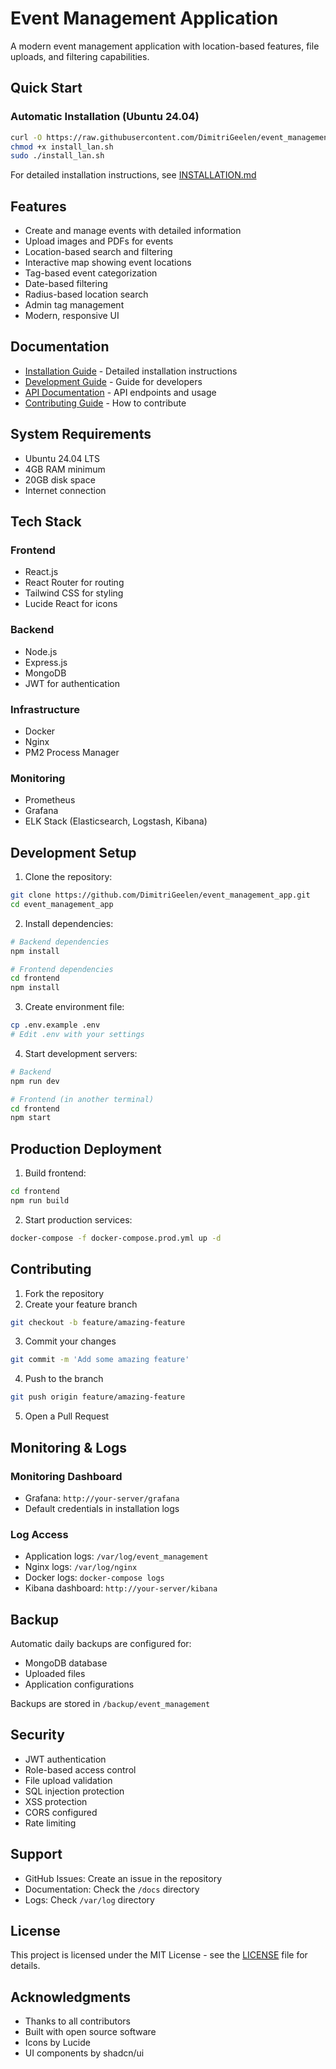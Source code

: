 # Event Management Application

A modern event management application with location-based features, file uploads, and filtering capabilities.

## Quick Start

### Automatic Installation (Ubuntu 24.04)

```bash
curl -O https://raw.githubusercontent.com/DimitriGeelen/event_management_app/main/install_lan.sh
chmod +x install_lan.sh
sudo ./install_lan.sh
```

For detailed installation instructions, see [INSTALLATION.md](INSTALLATION.md)

## Features

- Create and manage events with detailed information
- Upload images and PDFs for events
- Location-based search and filtering
- Interactive map showing event locations
- Tag-based event categorization
- Date-based filtering
- Radius-based location search
- Admin tag management
- Modern, responsive UI

## Documentation

- [Installation Guide](INSTALLATION.md) - Detailed installation instructions
- [Development Guide](DEVELOPMENT.md) - Guide for developers
- [API Documentation](docs/API.md) - API endpoints and usage
- [Contributing Guide](CONTRIBUTING.md) - How to contribute

## System Requirements

- Ubuntu 24.04 LTS
- 4GB RAM minimum
- 20GB disk space
- Internet connection

## Tech Stack

### Frontend
- React.js
- React Router for routing
- Tailwind CSS for styling
- Lucide React for icons

### Backend
- Node.js
- Express.js
- MongoDB
- JWT for authentication

### Infrastructure
- Docker
- Nginx
- PM2 Process Manager

### Monitoring
- Prometheus
- Grafana
- ELK Stack (Elasticsearch, Logstash, Kibana)

## Development Setup

1. Clone the repository:
```bash
git clone https://github.com/DimitriGeelen/event_management_app.git
cd event_management_app
```

2. Install dependencies:
```bash
# Backend dependencies
npm install

# Frontend dependencies
cd frontend
npm install
```

3. Create environment file:
```bash
cp .env.example .env
# Edit .env with your settings
```

4. Start development servers:
```bash
# Backend
npm run dev

# Frontend (in another terminal)
cd frontend
npm start
```

## Production Deployment

1. Build frontend:
```bash
cd frontend
npm run build
```

2. Start production services:
```bash
docker-compose -f docker-compose.prod.yml up -d
```

## Contributing

1. Fork the repository
2. Create your feature branch
```bash
git checkout -b feature/amazing-feature
```

3. Commit your changes
```bash
git commit -m 'Add some amazing feature'
```

4. Push to the branch
```bash
git push origin feature/amazing-feature
```

5. Open a Pull Request

## Monitoring & Logs

### Monitoring Dashboard
- Grafana: `http://your-server/grafana`
- Default credentials in installation logs

### Log Access
- Application logs: `/var/log/event_management`
- Nginx logs: `/var/log/nginx`
- Docker logs: `docker-compose logs`
- Kibana dashboard: `http://your-server/kibana`

## Backup

Automatic daily backups are configured for:
- MongoDB database
- Uploaded files
- Application configurations

Backups are stored in `/backup/event_management`

## Security

- JWT authentication
- Role-based access control
- File upload validation
- SQL injection protection
- XSS protection
- CORS configured
- Rate limiting

## Support

- GitHub Issues: Create an issue in the repository
- Documentation: Check the `/docs` directory
- Logs: Check `/var/log` directory

## License

This project is licensed under the MIT License - see the [LICENSE](LICENSE) file for details.

## Acknowledgments

- Thanks to all contributors
- Built with open source software
- Icons by Lucide
- UI components by shadcn/ui